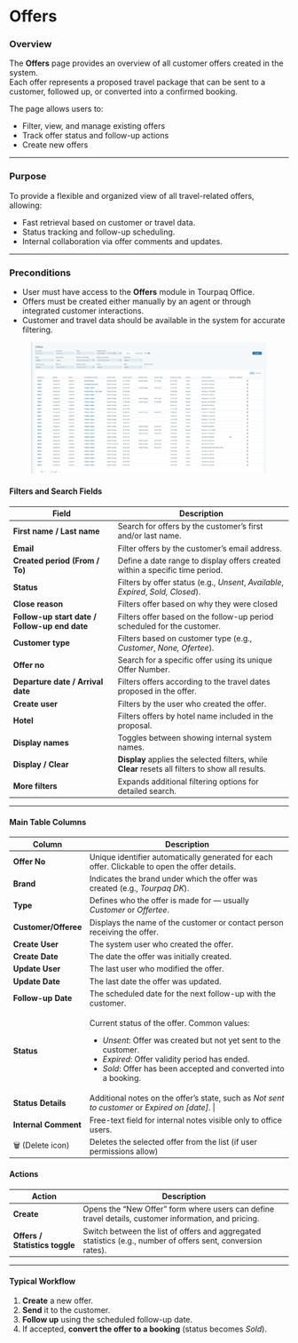 # Offers

### **Overview**

The **Offers** page provides an overview of all customer offers created in the system.\
Each offer represents a proposed travel package that can be sent to a customer, followed up, or converted into a confirmed booking.

The page allows users to:

* Filter, view, and manage existing offers
* Track offer status and follow-up actions
* Create new offers

***

### **Purpose**

To provide a flexible and organized view of all travel-related offers, allowing:

* Fast retrieval based on customer or travel data.
* Status tracking and follow-up scheduling.
* Internal collaboration via offer comments and updates.

***

### **Preconditions**

* User must have access to the **Offers** module in Tourpaq Office.
* Offers must be created either manually by an agent or through integrated customer interactions.
* Customer and travel data should be available in the system for accurate filtering.

<figure><img src="../.gitbook/assets/image (2) (1) (1) (1) (4).png" alt=""><figcaption></figcaption></figure>

#### **Filters and Search Fields**

| **Field**                                     | **Description**                                                                                   |
| --------------------------------------------- | ------------------------------------------------------------------------------------------------- |
| **First name / Last name**                    | Search for offers by the customer’s first and/or last name.                                       |
| **Email**                                     | Filter offers by the customer’s email address.                                                    |
| **Created period (From / To)**                | Define a date range to display offers created within a specific time period.                      |
| **Status**                                    | Filters by offer status (e.g., _Unsent_, _Available_,  _Expired_, _Sold, Closed_).                |
| **Close reason**                              | Filters offer based on why they were closed                                                       |
| **Follow-up start date / Follow-up end date** | Filters offer based on the follow-up period scheduled for the customer.                           |
| **Customer type**                             | Filters based on customer type (e.g., _Customer_, _None, Ofertee_).                               |
| **Offer no**                                  | Search for a specific offer using its unique Offer Number.                                        |
| **Departure date / Arrival date**             | Filters offers according to the travel dates proposed in the offer.                               |
| **Create user**                               | Filters by the user who created the offer.                                                        |
| **Hotel**                                     | Filters offers by hotel name included in the proposal.                                            |
| **Display names**                             | Toggles between showing internal system names.                                                    |
| **Display / Clear**                           | **Display** applies the selected filters, while **Clear** resets all filters to show all results. |
| **More filters**                              | Expands additional filtering options for detailed search.                                         |

***

#### **Main Table Columns**

| **Column**           | **Description**                                                                                                                                                                                                                                                                   |
| -------------------- | --------------------------------------------------------------------------------------------------------------------------------------------------------------------------------------------------------------------------------------------------------------------------------- |
| **Offer No**         | Unique identifier automatically generated for each offer. Clickable to open the offer details.                                                                                                                                                                                    |
| **Brand**            | Indicates the brand under which the offer was created (e.g., _Tourpaq DK_).                                                                                                                                                                                                       |
| **Type**             | Defines who the offer is made for — usually _Customer_ or _Offertee_.                                                                                                                                                                                                             |
| **Customer/Offeree** | Displays the name of the customer or contact person receiving the offer.                                                                                                                                                                                                          |
| **Create User**      | The system user who created the offer.                                                                                                                                                                                                                                            |
| **Create Date**      | The date the offer was initially created.                                                                                                                                                                                                                                         |
| **Update User**      | The last user who modified the offer.                                                                                                                                                                                                                                             |
| **Update Date**      | The last date the offer was updated.                                                                                                                                                                                                                                              |
| **Follow-up Date**   | The scheduled date for the next follow-up with the customer.                                                                                                                                                                                                                      |
| **Status**           | <p>Current status of the offer. Common values: </p><ul><li><em>Unsent</em>: Offer was created but not yet sent to the customer.</li><li><em>Expired</em>: Offer validity period has ended.</li><li><em>Sold</em>: Offer has been accepted and converted into a booking.</li></ul> |
| **Status Details**   | Additional notes on the offer’s state, such as _Not sent to customer_ or _Expired on \[date]_. \|                                                                                                                                                                                 |
| **Internal Comment** | Free-text field for internal notes visible only to office users.                                                                                                                                                                                                                  |
| 🗑️ (Delete icon)    | Deletes the selected offer from the list (if user permissions allow)                                                                                                                                                                                                              |

#### **Actions**

| **Action**                     | **Description**                                                                                              |
| ------------------------------ | ------------------------------------------------------------------------------------------------------------ |
| **Create**                     | Opens the “New Offer” form where users can define travel details, customer information, and pricing.         |
| **Offers / Statistics toggle** | Switch between the list of offers and aggregated statistics (e.g., number of offers sent, conversion rates). |

***

#### **Typical Workflow**

1. **Create** a new offer.
2. **Send** it to the customer.
3. **Follow up** using the scheduled follow-up date.
4. If accepted, **convert the offer to a booking** (status becomes _Sold_).
